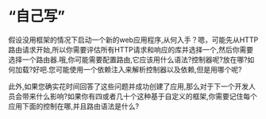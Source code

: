 # “自己写”

假设没用框架的情况下启动一个新的web应用程序,从何入手？嗯，可能先从HTTP路由请求开始,所以你需要评估所有HTTP请求和响应的库并选择一个,然后你需要选择一个路由器.哦,你可能需要配置路由,它应该用什么语法?控制器呢?放在哪?如何加载?好吧.您可能使用一个依赖注入来解析控制器以及依赖,但是用哪个呢?

此外,如果您确实花时间回答了这些问题并成功创建了应用,那么对于下一个开发人员会带来什么影响?如果你有四或者几十个这种基于自定义的框架,你需要记住每个应用下面的控制在哪,并且路由语法是什么?


